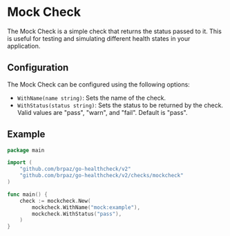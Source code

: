 # Mock Check

The Mock Check is a simple check that returns the status passed to it. This is useful for testing and simulating different health states in your application.

## Configuration

The Mock Check can be configured using the following options:

- `WithName(name string)`: Sets the name of the check.
- `WithStatus(status string)`: Sets the status to be returned by the check. Valid values are "pass", "warn", and "fail". Default is "pass".


## Example

```go
package main

import (
    "github.com/brpaz/go-healthcheck/v2"
    "github.com/brpaz/go-healthcheck/v2/checks/mockcheck"
)

func main() {
    check := mockcheck.New(
        mockcheck.WithName("mock:example"),
        mockcheck.WithStatus("pass"),
    )
}
```
